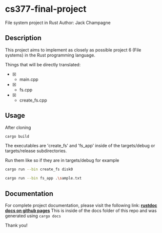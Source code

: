 # cs377-final-project
File system project in Rust
Author: Jack Champagne

## Description
This project aims to implement as closely as possible project 6 (File systems) in the Rust programming language.

Things that will be directly translated:
- [X] - main.cpp
- [X] - fs.cpp
- [X] - create_fs.cpp

## Usage 
After cloning
```bash
cargo build
```
The executables are 'create_fs' and 'fs_app' inside of the targets/debug or targets/release subdirectories.

Run them like so if they are in targets/debug for example
```bash
cargo run --bin create_fs disk0
```

```bash
cargo run --bin fs_app .\sample.txt
```

## Documentation
For complete project documentation, please visit the following link:
**[rustdoc docs on github pages](https://jack-champagne.github.io/cs377-final-project/cs377_filesystem/index.html)**
This is inside of the docs folder of this repo and was generated using `cargo docs`

Thank you!
